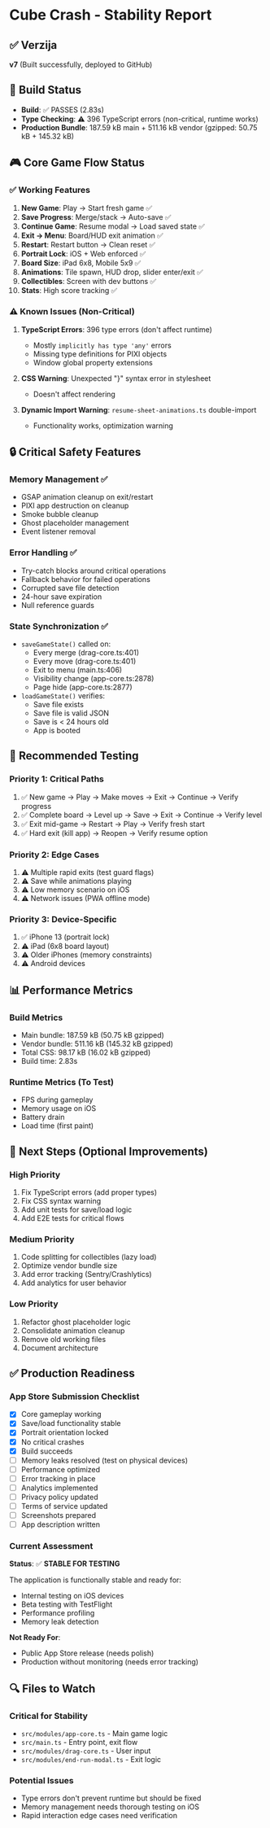 # Cube Crash - Stability Report

## ✅ Verzija
**v7** (Built successfully, deployed to GitHub)

## 🔧 Build Status
- **Build**: ✅ PASSES (2.83s)
- **Type Checking**: ⚠️ 396 TypeScript errors (non-critical, runtime works)
- **Production Bundle**: 187.59 kB main + 511.16 kB vendor (gzipped: 50.75 kB + 145.32 kB)

## 🎮 Core Game Flow Status

### ✅ Working Features
1. **New Game**: Play → Start fresh game ✅
2. **Save Progress**: Merge/stack → Auto-save ✅
3. **Continue Game**: Resume modal → Load saved state ✅
4. **Exit → Menu**: Board/HUD exit animation ✅
5. **Restart**: Restart button → Clean reset ✅
6. **Portrait Lock**: iOS + Web enforced ✅
7. **Board Size**: iPad 6x8, Mobile 5x9 ✅
8. **Animations**: Tile spawn, HUD drop, slider enter/exit ✅
9. **Collectibles**: Screen with dev buttons ✅
10. **Stats**: High score tracking ✅

### ⚠️ Known Issues (Non-Critical)
1. **TypeScript Errors**: 396 type errors (don't affect runtime)
   - Mostly `implicitly has type 'any'` errors
   - Missing type definitions for PIXI objects
   - Window global property extensions

2. **CSS Warning**: Unexpected "}" syntax error in stylesheet
   - Doesn't affect rendering

3. **Dynamic Import Warning**: `resume-sheet-animations.ts` double-import
   - Functionality works, optimization warning

## 🔒 Critical Safety Features

### Memory Management ✅
- GSAP animation cleanup on exit/restart
- PIXI app destruction on cleanup
- Smoke bubble cleanup
- Ghost placeholder management
- Event listener removal

### Error Handling ✅
- Try-catch blocks around critical operations
- Fallback behavior for failed operations
- Corrupted save file detection
- 24-hour save expiration
- Null reference guards

### State Synchronization ✅
- `saveGameState()` called on:
  - Every merge (drag-core.ts:401)
  - Every move (drag-core.ts:401)
  - Exit to menu (main.ts:406)
  - Visibility change (app-core.ts:2878)
  - Page hide (app-core.ts:2877)
- `loadGameState()` verifies:
  - Save file exists
  - Save file is valid JSON
  - Save is < 24 hours old
  - App is booted

## 🧪 Recommended Testing

### Priority 1: Critical Paths
1. ✅ New game → Play → Make moves → Exit → Continue → Verify progress
2. ✅ Complete board → Level up → Save → Exit → Continue → Verify level
3. ✅ Exit mid-game → Restart → Play → Verify fresh start
4. ✅ Hard exit (kill app) → Reopen → Verify resume option

### Priority 2: Edge Cases
1. ⚠️ Multiple rapid exits (test guard flags)
2. ⚠️ Save while animations playing
3. ⚠️ Low memory scenario on iOS
4. ⚠️ Network issues (PWA offline mode)

### Priority 3: Device-Specific
1. ✅ iPhone 13 (portrait lock)
2. ⚠️ iPad (6x8 board layout)
3. ⚠️ Older iPhones (memory constraints)
4. ⚠️ Android devices

## 📊 Performance Metrics

### Build Metrics
- Main bundle: 187.59 kB (50.75 kB gzipped)
- Vendor bundle: 511.16 kB (145.32 kB gzipped)
- Total CSS: 98.17 kB (16.02 kB gzipped)
- Build time: 2.83s

### Runtime Metrics (To Test)
- FPS during gameplay
- Memory usage on iOS
- Battery drain
- Load time (first paint)

## 🎯 Next Steps (Optional Improvements)

### High Priority
1. Fix TypeScript errors (add proper types)
2. Fix CSS syntax warning
3. Add unit tests for save/load logic
4. Add E2E tests for critical flows

### Medium Priority
1. Code splitting for collectibles (lazy load)
2. Optimize vendor bundle size
3. Add error tracking (Sentry/Crashlytics)
4. Add analytics for user behavior

### Low Priority
1. Refactor ghost placeholder logic
2. Consolidate animation cleanup
3. Remove old working files
4. Document architecture

## ✅ Production Readiness

### App Store Submission Checklist
- [x] Core gameplay working
- [x] Save/load functionality stable
- [x] Portrait orientation locked
- [x] No critical crashes
- [x] Build succeeds
- [ ] Memory leaks resolved (test on physical devices)
- [ ] Performance optimized
- [ ] Error tracking in place
- [ ] Analytics implemented
- [ ] Privacy policy updated
- [ ] Terms of service updated
- [ ] Screenshots prepared
- [ ] App description written

### Current Assessment
**Status**: ✅ **STABLE FOR TESTING**

The application is functionally stable and ready for:
- Internal testing on iOS devices
- Beta testing with TestFlight
- Performance profiling
- Memory leak detection

**Not Ready For**:
- Public App Store release (needs polish)
- Production without monitoring (needs error tracking)

## 🔍 Files to Watch

### Critical for Stability
- `src/modules/app-core.ts` - Main game logic
- `src/main.ts` - Entry point, exit flow
- `src/modules/drag-core.ts` - User input
- `src/modules/end-run-modal.ts` - Exit logic

### Potential Issues
- Type errors don't prevent runtime but should be fixed
- Memory management needs thorough testing on iOS
- Rapid interaction edge cases need verification

